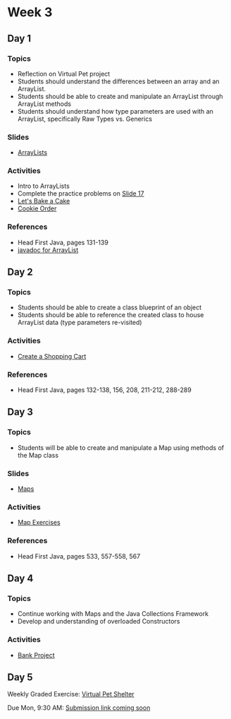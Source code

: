 # Week 3

## Day 1

### Topics

-   Reflection on Virtual Pet project
-   Students should understand the differences between an array and an ArrayList.
-   Students should be able to create and manipulate an ArrayList through ArrayList methods
-   Students should understand how type parameters are used with an ArrayList, specifically Raw Types vs. Generics

### Slides

-   [ArrayLists](https://wecancodeit.github.io/java-slides/objects/arraylists/)

### Activities

-   Intro to ArrayLists
-   Complete the practice problems on [Slide 17](https://wecancodeit.github.io/java-slides/objects/arraylists/#/17)
-   [Let's Bake a Cake](https://wecancodeit.github.io/java-exercises/fundamentals-practice-problems/array-lists)
-   [Cookie Order](https://wecancodeit.github.io/java-exercises/cookie-orders)

### References

-   Head First Java, pages 131-139
-   [javadoc for ArrayList](https://docs.oracle.com/javase/8/docs/api/java/util/ArrayList.html)

## Day 2

### Topics

-   Students should be able to create a class blueprint of an object
-   Students should be able to reference the created class to house ArrayList data (type parameters re-visited)

### Activities

-   [Create a Shopping Cart](https://wecancodeit.github.io/java-exercises/shopping-cart)

### References

-   Head First Java, pages 132-138, 156, 208, 211-212, 288-289

## Day 3

### Topics

-   Students will be able to create and manipulate a Map using methods of the Map class

### Slides

-   [Maps](https://wecancodeit.github.io/java-slides/objects/maps/)

### Activities

-   [Map Exercises](https://wecancodeit.github.io/java-exercises/fundamentals-practice-problems/maps)

### References

-   Head First Java, pages 533, 557-558, 567

## Day 4

### Topics

-   Continue working with Maps and the Java Collections Framework
-   Develop and understanding of overloaded Constructors

### Activities

-   [Bank Project](https://wecancodeit.github.io/java-exercises/bank-teller)

## Day 5

Weekly Graded Exercise: [Virtual Pet Shelter](https://wecancodeit.github.io/java-exercises/virtual-pet-shelter/)

Due Mon, 9:30 AM: [Submission link coming soon](#)
